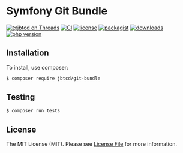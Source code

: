 # Symfony Git Bundle


[![@jbtcd on Threads](http://img.shields.io/badge/Threads-%40jbtcd-blue.svg?style=flat-square)](https://www.threads.net/@jbtcd)
[![CI](https://github.com/jbtcd/git-bundle/actions/workflows/ci.yml/badge.svg?style=flat-square)](https://github.com/jbtcd/git-bundle/actions/workflows/ci.yml)
[![license](https://img.shields.io/badge/license-MIT-brightgreen.svg?style=flat-square)](LICENSE)
[![packagist](https://img.shields.io/packagist/v/jbtcd/git-bundle.svg?style=flat-square)](https://packagist.org/packages/jbtcd/git-bundle)
[![downloads](https://img.shields.io/packagist/dt/jbtcd/git-bundle.svg?style=flat-square)](https://packagist.org/packages/jbtcd/git-bundle)
[![php version](https://img.shields.io/packagist/php-v/jbtcd/git-bundle?style=flat-square)](https://packagist.org/packages/jbtcd/git-bundle)

## Installation

To install, use composer:

```bash
$ composer require jbtcd/git-bundle
```

## Testing

``` bash
$ composer run tests
```

## License

The MIT License (MIT). Please see [License File](LICENSE) for more information.
